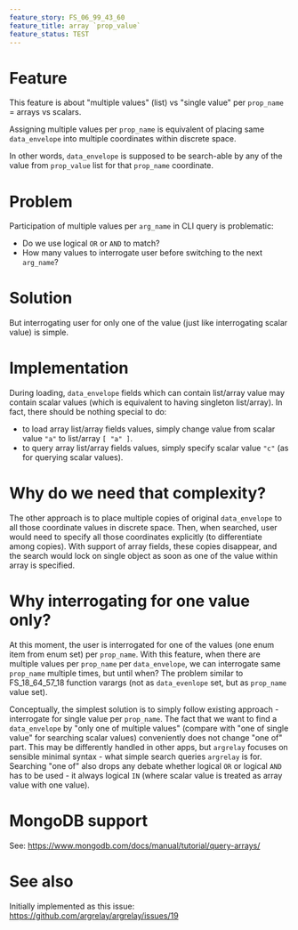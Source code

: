 ```yaml
---
feature_story: FS_06_99_43_60
feature_title: array `prop_value`
feature_status: TEST
---
```


# Feature

This feature is about "multiple values" (list) vs "single value" per `prop_name` = arrays vs scalars.

Assigning multiple values per `prop_name` is equivalent of placing same `data_envelope`
into multiple coordinates within discrete space.

In other words, `data_envelope` is supposed to be search-able by any of the value from `prop_value` list
for that `prop_name` coordinate.

# Problem

Participation of multiple values per `arg_name` in CLI query is problematic:
*   Do we use logical `OR` or `AND` to match?
*   How many values to interrogate user before switching to the next `arg_name`?

# Solution

But interrogating user for only one of the value (just like interrogating scalar value) is simple.

# Implementation

During loading, `data_envelope` fields which can contain list/array value may contain scalar values
(which is equivalent to having singleton list/array).
In fact, there should be nothing special to do:
*   to load array list/array fields values, simply change value from scalar value `"a"` to list/array `[ "a" ]`.
*   to query array list/array fields values, simply specify scalar value `"c"` (as for querying scalar values).

# Why do we need that complexity?

The other approach is to place multiple copies of original `data_envelope`
to all those coordinate values in discrete space.
Then, when searched, user would need to specify all those coordinates explicitly (to differentiate among copies).
With support of array fields, these copies disappear, and the search would lock on single object
as soon as one of the value within array is specified.

# Why interrogating for one value only?

At this moment, the user is interrogated for one of the values (one enum item from enum set) per `prop_name`.
With this feature, when there are multiple values per `prop_name` per `data_envelope`,
we can interrogate same `prop_name` multiple times, but until when?
The problem similar to FS_18_64_57_18 function varargs (not as `data_evenlope` set, but as `prop_name` value set).

Conceptually, the simplest solution is to simply follow existing approach -
interrogate for single value per `prop_name`.
The fact that we want to find a `data_envelope` by "only one of multiple values"
(compare with "one of single value" for searching scalar values) conveniently does not change "one of" part.
This may be differently handled in other apps, but `argrelay` focuses on sensible minimal syntax -
what simple search queries `argrelay` is for.
Searching "one of" also drops any debate whether logical `OR` or logical `AND` has to be used -
it always logical `IN` (where scalar value is treated as array value with one value).

# MongoDB support

See: https://www.mongodb.com/docs/manual/tutorial/query-arrays/

# See also

Initially implemented as this issue: https://github.com/argrelay/argrelay/issues/19

